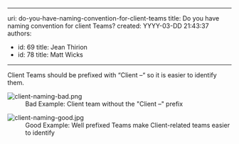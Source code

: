 

---
uri: do-you-have-naming-convention-for-client-teams
title: Do you have naming convention for client Teams?
created: YYYY-03-DD 21:43:37
authors:
  - id: 69
    title: Jean Thirion
  - id: 78
    title: Matt Wicks
---




<span class='intro'> Client Teams should be prefixed with “Client –“ so it is easier to identify them.<br> </span>

<dl class="badImage"><dt><img src="/PublishingImages/client-naming-bad.png" alt="client-naming-bad.png" /></dt><dd>​Bad Example&#58; Client team without the &quot;Client –&quot; prefix</dd></dl><dl class="goodImage"><dt><img src="/PublishingImages/client-naming-good.jpg" alt="client-naming-good.jpg" />
</dt><dd>Good Example&#58; Well prefixed Teams make Client-related teams easier to identify</dd></dl>


